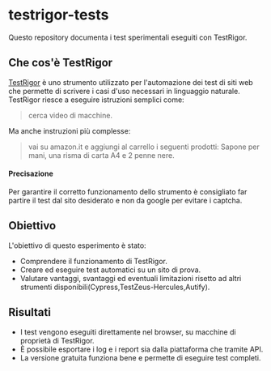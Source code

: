 # testrigor-tests

Questo repository documenta i test sperimentali eseguiti con TestRigor.

## Che cos'è TestRigor
[TestRigor](https://testrigor.com) è uno strumento utilizzato per l'automazione dei test di siti web che permette di scrivere i casi d'uso necessari in linguaggio naturale.
TestRigor riesce a eseguire istruzioni semplici come:

> cerca video di macchine.

Ma anche instruzioni più complesse:

> vai su amazon.it e aggiungi al carrello i seguenti prodotti: Sapone per mani, una risma di carta A4 e 2 penne nere.

#### Precisazione

Per garantire il corretto funzionamento dello strumento è consigliato far partire il test dal sito desiderato e non da google per evitare i captcha.

## Obiettivo

L'obiettivo di questo esperimento è stato:
- Comprendere il funzionamento di TestRigor.
- Creare ed eseguire test automatici su un sito di prova.
- Valutare vantaggi, svantaggi ed eventuali limitazioni risetto ad altri strumenti disponibili(Cypress,TestZeus-Hercules,Autify).

## Risultati

- I test vengono eseguiti direttamente nel browser, su macchine di proprietà di TestRigor.
- È possibile esportare i log e i report sia dalla piattaforma che tramite API.
- La versione gratuita funziona bene e permette di eseguire test completi.
